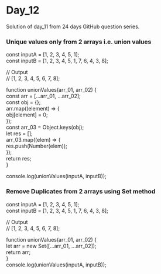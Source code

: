 # Day_12
Solution of day_11 from 24 days GitHub question series.

### Unique values only from 2 arrays i.e. union values  
const inputA = [1, 2, 3, 4, 5, 1];  
const inputB = [1, 2, 3, 4, 5, 1, 7, 6, 4, 3, 8];  
  
// Output  
// [1, 2, 3, 4, 5, 6, 7, 8];  
  
function unionValues(arr_01, arr_02) {  
  const arr = [...arr_01, ...arr_02];  
  const obj = {};  
  arr.map((element) => {  
    obj[element] = 0;  
  });  
  const arr_03 = Object.keys(obj);  
  let res = [];  
  arr_03.map((elem) => {  
    res.push(Number(elem));  
  });  
  return res;  
}  
  
console.log(unionValues(inputA, inputB));  



### Remove Duplicates from 2 arrays using Set method  
const inputA = [1, 2, 3, 4, 5, 1];  
const inputB = [1, 2, 3, 4, 5, 1, 7, 6, 4, 3, 8];  
  
// Output  
// [1, 2, 3, 4, 5, 6, 7, 8];  
    
function unionValues(arr_01, arr_02) {  
  let arr = new Set([...arr_01, ...arr_02]);  
  return arr;  
}  
console.log(unionValues(inputA, inputB));  


